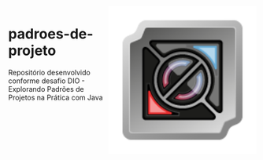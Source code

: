<img align="right" alt="Developer vector created by storyset - www.freepik.com" height="300" src="https://github.com/d1000so/padroes-de-projeto/blob/main/desafio.png">


# padroes-de-projeto
Repositório desenvolvido conforme desafio DIO - Explorando Padrões de Projetos na Prática com Java
